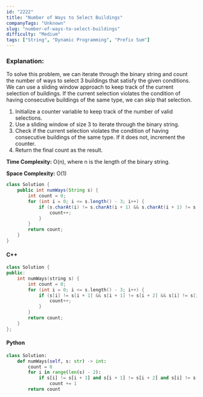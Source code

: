 ```yaml
---
id: "2222"
title: "Number of Ways to Select Buildings"
companyTags: "Unknown"
slug: "number-of-ways-to-select-buildings"
difficulty: "Medium"
tags: ["String", "Dynamic Programming", "Prefix Sum"]
---
```


### Explanation:
To solve this problem, we can iterate through the binary string and count the number of ways to select 3 buildings that satisfy the given conditions. We can use a sliding window approach to keep track of the current selection of buildings. If the current selection violates the condition of having consecutive buildings of the same type, we can skip that selection.

1. Initialize a counter variable to keep track of the number of valid selections.
2. Use a sliding window of size 3 to iterate through the binary string.
3. Check if the current selection violates the condition of having consecutive buildings of the same type. If it does not, increment the counter.
4. Return the final count as the result.

**Time Complexity:** O(n), where n is the length of the binary string.

**Space Complexity:** O(1)

```java
class Solution {
    public int numWays(String s) {
        int count = 0;
        for (int i = 0; i <= s.length() - 3; i++) {
            if (s.charAt(i) != s.charAt(i + 1) && s.charAt(i + 1) != s.charAt(i + 2) && s.charAt(i) != s.charAt(i + 2)) {
                count++;
            }
        }
        return count;
    }
}
```

#### C++
```cpp
class Solution {
public:
    int numWays(string s) {
        int count = 0;
        for (int i = 0; i <= s.length() - 3; i++) {
            if (s[i] != s[i + 1] && s[i + 1] != s[i + 2] && s[i] != s[i + 2]) {
                count++;
            }
        }
        return count;
    }
};
```

#### Python
```python
class Solution:
    def numWays(self, s: str) -> int:
        count = 0
        for i in range(len(s) - 2):
            if s[i] != s[i + 1] and s[i + 1] != s[i + 2] and s[i] != s[i + 2]:
                count += 1
        return count
```